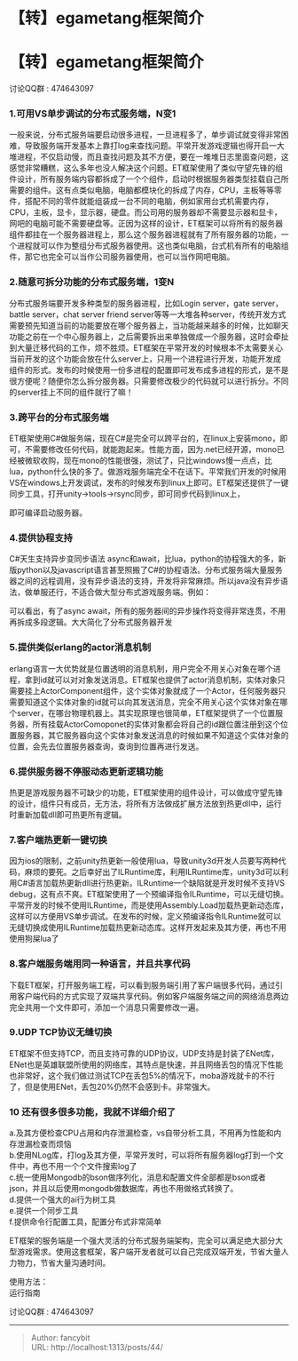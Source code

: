 # 【转】egametang框架简介

<div class="header"><h1 class="single-title animate__animated animate__pulse animate__faster">【转】egametang框架简介</h1></div>

<div class="content" id="content"><p>讨论QQ群 : 474643097</p><h3 id="a-hrefhttpsgithubcomegametangegametang1可用vs单步调试的分布式服务端n变1-target_blank-relnoopener-relnofollow-a1可用vs单步调试的分布式服务端n变1"><!-- raw HTML omitted --><!-- raw HTML omitted -->1.可用VS单步调试的分布式服务端，N变1</h3><p>一般来说，分布式服务端要启动很多进程，一旦进程多了，单步调试就变得非常困难，导致服务端开发基本上靠打log来查找问题。平常开发游戏逻辑也得开启一大堆进程，不仅启动慢，而且查找问题及其不方便，要在一堆堆日志里面查问题，这感觉非常糟糕，这么多年也没人解决这个问题。ET框架使用了类似守望先锋的组件设计，所有服务端内容都拆成了一个个组件，启动时根据服务器类型挂载自己所需要的组件。这有点类似电脑，电脑都模块化的拆成了内存，CPU，主板等等零件，搭配不同的零件就能组装成一台不同的电脑，例如家用台式机需要内存，CPU，主板，显卡，显示器，硬盘。而公司用的服务器却不需要显示器和显卡，网吧的电脑可能不需要硬盘等。正因为这样的设计，ET框架可以将所有的服务器组件都挂在一个服务器进程上，那么这个服务器进程就有了所有服务器的功能，一个进程就可以作为整组分布式服务器使用。这也类似电脑，台式机有所有的电脑组件，那它也完全可以当作公司服务器使用，也可以当作网吧电脑。</p><h3 id="a-hrefhttpsgithubcomegametangegametang2随意可拆分功能的分布式服务端1变n-target_blank-relnoopener-relnofollow-a2随意可拆分功能的分布式服务端1变n"><!-- raw HTML omitted --><!-- raw HTML omitted -->2.随意可拆分功能的分布式服务端，1变N</h3><p>分布式服务端要开发多种类型的服务器进程，比如Login server，gate server，battle server，chat server friend server等等一大堆各种server，传统开发方式需要预先知道当前的功能要放在哪个服务器上，当功能越来越多的时候，比如聊天功能之前在一个中心服务器上，之后需要拆出来单独做成一个服务器，这时会牵扯到大量迁移代码的工作，烦不胜烦。ET框架在平常开发的时候根本不太需要关心当前开发的这个功能会放在什么server上，只用一个进程进行开发，功能开发成组件的形式。发布的时候使用一份多进程的配置即可发布成多进程的形式，是不是很方便呢？随便你怎么拆分服务器。只需要修改极少的代码就可以进行拆分。不同的server挂上不同的组件就行了嘛！</p><h3 id="a-hrefhttpsgithubcomegametangegametang3跨平台的分布式服务端-target_blank-relnoopener-relnofollow-a3跨平台的分布式服务端"><!-- raw HTML omitted --><!-- raw HTML omitted -->3.跨平台的分布式服务端</h3><p>ET框架使用C#做服务端，现在C#是完全可以跨平台的，在linux上安装mono，即可，不需要修改任何代码，就能跑起来。性能方面，因为.net已经开源，mono已经被微软收购，现在mono的性能很强，测试了，只比windows慢一点点，比lua，python什么快的多了。做游戏服务端完全不在话下。平常我们开发的时候用VS在windows上开发调试，发布的时候发布到linux上即可。ET框架还提供了一键同步工具，打开unity-&gt;tools-&gt;rsync同步，即可同步代码到linux上，</p><!-- raw HTML omitted --><p>即可编译启动服务器。</p><h3 id="a-hrefhttpsgithubcomegametangegametang4提供协程支持-target_blank-relnoopener-relnofollow-a4提供协程支持"><!-- raw HTML omitted --><!-- raw HTML omitted -->4.提供协程支持</h3><p>C#天生支持异步变同步语法 async和await，比lua，python的协程强大的多，新版python以及javascript语言甚至照搬了C#的协程语法。分布式服务端大量服务器之间的远程调用，没有异步语法的支持，开发将非常麻烦。所以java没有异步语法，做单服还行，不适合做大型分布式游戏服务端。例如：</p><!-- raw HTML omitted --><!-- raw HTML omitted --><p>可以看出，有了async await，所有的服务器间的异步操作将变得非常连贯，不用再拆成多段逻辑。大大简化了分布式服务器开发</p><h3 id="a-hrefhttpsgithubcomegametangegametang5提供类似erlang的actor消息机制-target_blank-relnoopener-relnofollow-a5提供类似erlang的actor消息机制"><!-- raw HTML omitted --><!-- raw HTML omitted -->5.提供类似erlang的actor消息机制</h3><p>erlang语言一大优势就是位置透明的消息机制，用户完全不用关心对象在哪个进程，拿到id就可以对对象发送消息。ET框架也提供了actor消息机制，实体对象只需要挂上ActorComponent组件，这个实体对象就成了一个Actor，任何服务器只需要知道这个实体对象的id就可以向其发送消息，完全不用关心这个实体对象在哪个server，在哪台物理机器上。其实现原理也很简单，ET框架提供了一个位置服务器，所有挂载ActorComoponet的实体对象都会将自己的id跟位置注册到这个位置服务器，其它服务器向这个实体对象发送消息的时候如果不知道这个实体对象的位置，会先去位置服务器查询，查询到位置再进行发送。</p><h3 id="a-hrefhttpsgithubcomegametangegametang6提供服务器不停服动态更新逻辑功能-target_blank-relnoopener-relnofollow-a6提供服务器不停服动态更新逻辑功能"><!-- raw HTML omitted --><!-- raw HTML omitted -->6.提供服务器不停服动态更新逻辑功能</h3><p>热更是游戏服务器不可缺少的功能，ET框架使用的组件设计，可以做成守望先锋的设计，组件只有成员，无方法，将所有方法做成扩展方法放到热更dll中，运行时重新加载dll即可热更所有逻辑。</p><h3 id="a-hrefhttpsgithubcomegametangegametang7客户端热更新一键切换-target_blank-relnoopener-relnofollow-a7客户端热更新一键切换"><!-- raw HTML omitted --><!-- raw HTML omitted -->7.客户端热更新一键切换</h3><p>因为ios的限制，之前unity热更新一般使用lua，导致unity3d开发人员要写两种代码，麻烦的要死。之后幸好出了ILRuntime库，利用ILRuntime库，unity3d可以利用C#语言加载热更新dll进行热更新。ILRuntime一个缺陷就是开发时候不支持VS debug，这有点不爽。ET框架使用了一个预编译指令ILRuntime，可以无缝切换。平常开发的时候不使用ILRuntime，而是使用Assembly.Load加载热更新动态库，这样可以方便用VS单步调试。在发布的时候，定义预编译指令ILRuntime就可以无缝切换成使用ILRuntime加载热更新动态库。这样开发起来及其方便，再也不用使用狗屎lua了</p><h3 id="a-hrefhttpsgithubcomegametangegametang8客户端服务端用同一种语言并且共享代码-target_blank-relnoopener-relnofollow-a8客户端服务端用同一种语言并且共享代码"><!-- raw HTML omitted --><!-- raw HTML omitted -->8.客户端服务端用同一种语言，并且共享代码</h3><p>下载ET框架，打开服务端工程，可以看到服务端引用了客户端很多代码，通过引用客户端代码的方式实现了双端共享代码。例如客户端服务端之间的网络消息两边完全共用一个文件即可，添加一个消息只需要修改一遍。</p><h3 id="a-hrefhttpsgithubcomegametangegametang9udp-tcp协议无缝切换-target_blank-relnoopener-relnofollow-a9udp-tcp协议无缝切换"><!-- raw HTML omitted --><!-- raw HTML omitted -->9.UDP TCP协议无缝切换</h3><p>ET框架不但支持TCP，而且支持可靠的UDP协议，UDP支持是封装了ENet库，ENet也是英雄联盟所使用的网络库，其特点是快速，并且网络丢包的情况下性能也非常好，这个我们做过测试TCP在丢包5%的情况下，moba游戏就卡的不行了，但是使用ENet，丢包20%仍然不会感到卡。非常强大。</p><h3 id="a-hrefhttpsgithubcomegametangegametang10-还有很多很多功能我就不详细介绍了-target_blank-relnoopener-relnofollow-a10-还有很多很多功能我就不详细介绍了"><!-- raw HTML omitted --><!-- raw HTML omitted -->10 还有很多很多功能，我就不详细介绍了</h3><p>a.及其方便检查CPU占用和内存泄漏检查，vs自带分析工具，不用再为性能和内存泄漏检查而烦恼<br> b.使用NLog库，打log及其方便，平常开发时，可以将所有服务器log打到一个文件中，再也不用一个个文件搜索log了<br> c.统一使用Mongodb的bson做序列化，消息和配置文件全部都是bson或者json，并且以后使用mongodb做数据库，再也不用做格式转换了。<br> d.提供一个强大的ai行为树工具<br> e.提供一个同步工具<br> f.提供命令行配置工具，配置分布式非常简单</p><p>ET框架的服务端是一个强大灵活的分布式服务端架构，完全可以满足绝大部分大型游戏需求。使用这套框架，客户端开发者就可以自己完成双端开发，节省大量人力物力，节省大量沟通时间。</p><p>使用方法：<br><!-- raw HTML omitted -->运行指南<!-- raw HTML omitted --></p><p>讨论QQ群 : 474643097</p><!-- raw HTML omitted --></div>



---

> Author: fancybit  
> URL: http://localhost:1313/posts/44/  

